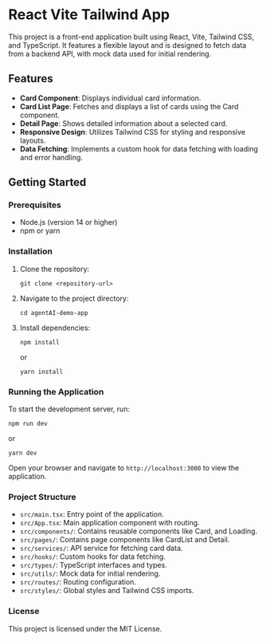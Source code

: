 # React Vite Tailwind App

This project is a front-end application built using React, Vite, Tailwind CSS, and TypeScript. It features a flexible layout and is designed to fetch data from a backend API, with mock data used for initial rendering.

## Features

- **Card Component**: Displays individual card information.
- **Card List Page**: Fetches and displays a list of cards using the Card component.
- **Detail Page**: Shows detailed information about a selected card.
- **Responsive Design**: Utilizes Tailwind CSS for styling and responsive layouts.
- **Data Fetching**: Implements a custom hook for data fetching with loading and error handling.

## Getting Started

### Prerequisites

- Node.js (version 14 or higher)
- npm or yarn

### Installation

1. Clone the repository:
   ```
   git clone <repository-url>
   ```

2. Navigate to the project directory:
   ```
   cd agentAI-demo-app
   ```

3. Install dependencies:
   ```
   npm install
   ```
   or
   ```
   yarn install
   ```

### Running the Application

To start the development server, run:
```
npm run dev
```
or
```
yarn dev
```

Open your browser and navigate to `http://localhost:3000` to view the application.

### Project Structure

- `src/main.tsx`: Entry point of the application.
- `src/App.tsx`: Main application component with routing.
- `src/components/`: Contains reusable components like Card, and Loading.
- `src/pages/`: Contains page components like CardList and Detail.
- `src/services/`: API service for fetching card data.
- `src/hooks/`: Custom hooks for data fetching.
- `src/types/`: TypeScript interfaces and types.
- `src/utils/`: Mock data for initial rendering.
- `src/routes/`: Routing configuration.
- `src/styles/`: Global styles and Tailwind CSS imports.

### License

This project is licensed under the MIT License.